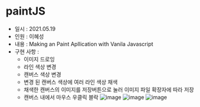 # paintJS
- 일시 : 2021.05.19
- 인원 : 이혜성
- 내용 : Making an Paint Apllication with Vanila Javascript
- 구현 사항 : 
  - 이미지 드로잉
  - 라인 색상 변경
  - 캔버스 색상 변경
  - 변경 된 캔버스 색상에 여러 라인 색상 채색
  - 채색한 캔버스의 이미지를 저장버튼으로 눌러 이미지 파일 확장자에 따라 저장
  - 캔버스 내에서 마우스 우클릭 블락
![image](https://user-images.githubusercontent.com/57933835/118810702-26a16680-b8e7-11eb-9dc4-b95f0cff5d11.png)
![image](https://user-images.githubusercontent.com/57933835/118810739-31f49200-b8e7-11eb-8c2e-9deb33ec3d4c.png)
![image](https://user-images.githubusercontent.com/57933835/118810771-39b43680-b8e7-11eb-937d-805c35f490fc.png)
